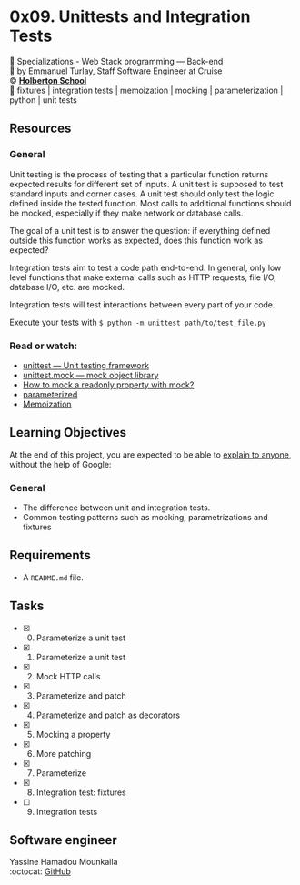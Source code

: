 # 0x09. Unittests and Integration Tests
:open_file_folder: Specializations - Web Stack programming ― Back-end  
:bust_in_silhouette: by Emmanuel Turlay, Staff Software Engineer at Cruise  
:copyright: **[Holberton School](https://www.holbertonschool.com/)**  
:bookmark: fixtures | integration tests | memoization | mocking | parameterization | python | unit tests

## Resources
### General
Unit testing is the process of testing that a particular function returns expected results for different set of inputs. A unit test is supposed to test standard inputs and corner cases. A unit test should only test the logic defined inside the tested function. Most calls to additional functions should be mocked, especially if they make network or database calls.

The goal of a unit test is to answer the question: if everything defined outside this function works as expected, does this function work as expected?

Integration tests aim to test a code path end-to-end. In general, only low level functions that make external calls such as HTTP requests, file I/O, database I/O, etc. are mocked.

Integration tests will test interactions between every part of your code.

Execute your tests with
``` $ python -m unittest path/to/test_file.py ```
### Read or watch:
* [unittest — Unit testing framework](https://docs.python.org/3/library/unittest.html)
* [unittest.mock — mock object library](https://docs.python.org/3/library/unittest.mock.html)
* [How to mock a readonly property with mock?](https://stackoverflow.com/questions/11836436/how-to-mock-a-readonly-property-with-mock)
* [parameterized](https://pypi.org/project/parameterized/)
* [Memoization](https://en.wikipedia.org/wiki/Memoization)

## Learning Objectives
At the end of this project, you are expected to be able to [explain to anyone](https://fs.blog/2012/04/feynman-technique/), without the help of Google:
### General
* The difference between unit and integration tests.
* Common testing patterns such as mocking, parametrizations and fixtures

## Requirements
* A ```README.md``` file.

## Tasks
* [x] 0. Parameterize a unit test
* [x] 1. Parameterize a unit test
* [x] 2. Mock HTTP calls
* [x] 3. Parameterize and patch
* [x] 4. Parameterize and patch as decorators
* [x] 5. Mocking a property
* [x] 6. More patching
* [x] 7. Parameterize
* [x] 8. Integration test: fixtures
* [ ] 9. Integration tests

## Software engineer
Yassine Hamadou Mounkaila  
:octocat: [GitHub](https://github.com/yassine-hamadou/)
